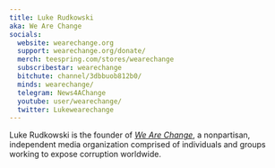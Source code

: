 ```yaml
---
title: Luke Rudkowski
aka: We Are Change
socials:
  website: wearechange.org
  support: wearechange.org/donate/
  merch: teespring.com/stores/wearechange
  subscribestar: wearechange
  bitchute: channel/3dbbuob812b0/
  minds: wearechange/
  telegram: News4AChange
  youtube: user/wearechange/
  twitter: Lukewearechange
---
```


Luke Rudkowski is the founder of [_We Are Change_](https://wearechange.org/), a
nonpartisan, independent media organization comprised of individuals and groups
working to expose corruption worldwide.
